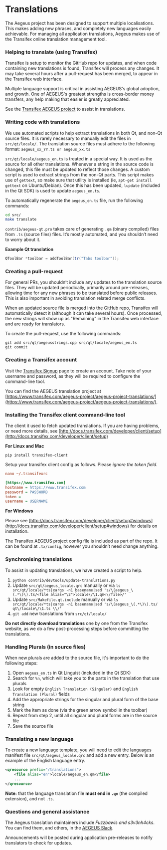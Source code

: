 Translations
============

The Aegeus project has been designed to support multiple localisations. This makes adding new phrases, and completely new languages easily achievable. For managing all application translations, Aegeus makes use of the Transifex online translation management tool.

### Helping to translate (using Transifex)
Transifex is setup to monitor the GitHub repo for updates, and when code containing new translations is found, Transifex will process any changes. It may take several hours after a pull-request has been merged, to appear in the Transifex web interface.

Multiple language support is critical in assisting AEGEUS's global adoption, and growth. One of AEGEUS's greatest strengths is cross-border money transfers, any help making that easier is greatly appreciated.

See the [Transifex AEGEUS project](https://www.transifex.com/aegeus-project/aegeus-project-translations/) to assist in translations.

### Writing code with translations
We use automated scripts to help extract translations in both Qt, and non-Qt source files. It is rarely necessary to manually edit the files in `src/qt/locale/`. The translation source files must adhere to the following format:
`aegeus_xx_YY.ts or aegeus_xx.ts`

`src/qt/locale/aegeus_en.ts` is treated in a special way. It is used as the source for all other translations. Whenever a string in the source code is changed, this file must be updated to reflect those changes. A custom script is used to extract strings from the non-Qt parts. This script makes use of `gettext`, so make sure that utility is installed (ie, `apt-get install gettext` on Ubuntu/Debian). Once this has been updated, `lupdate` (included in the Qt SDK) is used to update `aegeus_en.ts`.

To automatically regenerate the `aegeus_en.ts` file, run the following commands:
```sh
cd src/
make translate
```

`contrib/aegeus-qt.pro` takes care of generating `.qm` (binary compiled) files from `.ts` (source files) files. It’s mostly automated, and you shouldn’t need to worry about it.

**Example Qt translation**
```cpp
QToolBar *toolbar = addToolBar(tr("Tabs toolbar"));
```

### Creating a pull-request
For general PRs, you shouldn’t include any updates to the translation source files. They will be updated periodically, primarily around pre-releases, allowing time for any new phrases to be translated before public releases. This is also important in avoiding translation related merge conflicts.

When an updated source file is merged into the GitHub repo, Transifex will automatically detect it (although it can take several hours). Once processed, the new strings will show up as "Remaining" in the Transifex web interface and are ready for translators.

To create the pull-request, use the following commands:
```
git add src/qt/aegeusstrings.cpp src/qt/locale/aegeus_en.ts
git commit
```

### Creating a Transifex account
Visit the [Transifex Signup](https://www.transifex.com/signup/) page to create an account. Take note of your username and password, as they will be required to configure the command-line tool.

You can find the AEGEUS translation project at [https://www.transifex.com/aegeus-project/aegeus-project-translations/](https://www.transifex.com/aegeus-project/aegeus-project-translations/).

### Installing the Transifex client command-line tool
The client it used to fetch updated translations. If you are having problems, or need more details, see [http://docs.transifex.com/developer/client/setup](http://docs.transifex.com/developer/client/setup)

**For Linux and Mac**

`pip install transifex-client`

Setup your transifex client config as follows. Please *ignore the token field*.

```ini
nano ~/.transifexrc

[https://www.transifex.com]
hostname = https://www.transifex.com
password = PASSWORD
token =
username = USERNAME
```

**For Windows**

Please see [http://docs.transifex.com/developer/client/setup#windows](http://docs.transifex.com/developer/client/setup#windows) for details on installation.

The Transifex AEGEUS project config file is included as part of the repo. It can be found at `.tx/config`, however you shouldn’t need change anything.

### Synchronising translations
To assist in updating translations, we have created a script to help.

1. `python contrib/devtools/update-translations.py`
2. Update `src/qt/aegeus_locale.qrc` manually or via
   `ls src/qt/locale/*ts|xargs -n1 basename|sed 's/\(aegeus_\(.*\)\).ts/<file alias="\2">locale\/\1.qm<\/file>/'`
3. Update `src/Makefile.qt.include` manually or via
   `ls src/qt/locale/*ts|xargs -n1 basename|sed 's/\(aegeus_\(.*\)\).ts/  qt\/locale\/\1.ts \\/'`
4. `git add` new translations from `src/qt/locale/`

**Do not directly download translations** one by one from the Transifex website, as we do a few post-processing steps before committing the translations.

### Handling Plurals (in source files)
When new plurals are added to the source file, it's important to do the following steps:

1. Open `aegeus_en.ts` in Qt Linguist (included in the Qt SDK)
2. Search for `%n`, which will take you to the parts in the translation that use plurals
3. Look for empty `English Translation (Singular)` and `English Translation (Plural)` fields
4. Add the appropriate strings for the singular and plural form of the base string
5. Mark the item as done (via the green arrow symbol in the toolbar)
6. Repeat from step 2, until all singular and plural forms are in the source file
7. Save the source file

### Translating a new language
To create a new language template, you will need to edit the languages manifest file `src/qt/aegeus_locale.qrc` and add a new entry. Below is an example of the English language entry.

```xml
<qresource prefix="/translations">
    <file alias="en">locale/aegeus_en.qm</file>
    ...
</qresource>
```

**Note:** that the language translation file **must end in `.qm`** (the compiled extension), and not `.ts`.

### Questions and general assistance
The Aegeus translation maintainers include *Fuzzbawls and s3v3nh4cks*. You can find them, and others, in the [AEGEUS Slack](https://aegeus.slack.com).

Announcements will be posted during application pre-releases to notify translators to check for updates.
